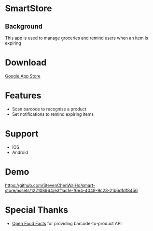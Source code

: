 # SmartStore
## Background
This app is used to manage groceries and remind users when an item is expiring

# Download 
[Google App Store](https://play.google.com/store/apps/details?id=com.hoho.comsci.smartstore)

# Features
* Scan barcode to recognise a product
* Set notifications to remind expiring items

# Support
* iOS
* Android

# Demo


https://github.com/StevenChenWaiHo/smart-store/assets/122108964/e3f1ac1e-f6e4-4049-9c23-21b6dfdf8456


# Special Thanks
* <a href="https://world.openfoodfacts.org/">Open Food Facts<a> for providing barcode-to-product API
